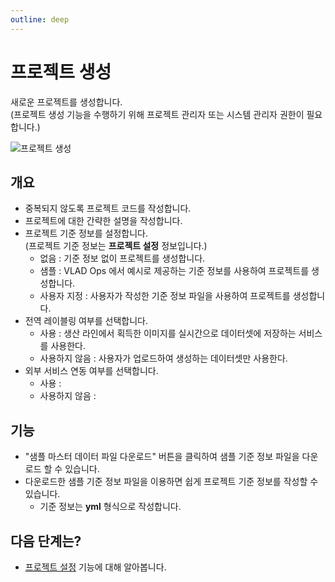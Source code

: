 ```yaml
---
outline: deep
---
```


# 프로젝트 생성
새로운 프로젝트를 생성합니다.  
(프로젝트 생성 기능을 수행하기 위해 프로젝트 관리자 또는 시스템 관리자 권한이 필요합니다.)

![프로젝트 생성](/ko/project/project-create.png)


## 개요
- 중복되지 않도록 프로젝트 코드를 작성합니다.
- 프로젝트에 대한 간략한 설명을 작성합니다.
- 프로젝트 기준 정보를 설정합니다.  
  (프로젝트 기준 정보는 **프로젝트 설정** 정보입니다.)
  - 없음 : 기준 정보 없이 프로젝트를 생성합니다.
  - 샘플 : VLAD Ops 에서 예시로 제공하는 기준 정보를 사용하여 프로젝트를 생성합니다.
  - 사용자 지정 : 사용자가 작성한 기준 정보 파일을 사용하여 프로젝트를 생성합니다.
- 전역 레이블링 여부를 선택합니다.
  - 사용 : 생산 라인에서 획득한 이미지를 실시간으로 데이터셋에 저장하는 서비스를 사용한다.
  - 사용하지 않음 : 사용자가 업로드하여 생성하는 데이터셋만 사용한다.
- 외부 서비스 연동 여부를 선택합니다.
  - 사용 : 
  - 사용하지 않음 : 


## 기능
- "샘플 마스터 데이터 파일 다운로드" 버튼을 클릭하여 샘플 기준 정보 파일을 다운로드 할 수 있습니다.
- 다운로드한 샘플 기준 정보 파일을 이용하면 쉽게 프로젝트 기준 정보를 작성할 수 있습니다.
  - 기준 정보는 **yml** 형식으로 작성합니다.


## 다음 단계는?
- [프로젝트 설정](./intro-project-settings) 기능에 대해 알아봅니다.

